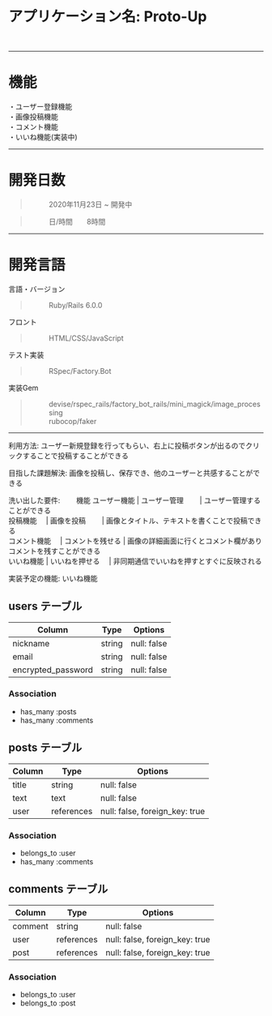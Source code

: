 <h1>アプリケーション名:   Proto-Up</h1><br>

 -------------------------------------
<h1>機能</h1>
<dl>
 <dt>・ユーザー登録機能</dt>
 <dt>・画像投稿機能</dt>
 <dt>・コメント機能</dt>
 <dt>・いいね機能(実装中)</dt>
</dl>

 -------------------------------------
<h1>開発日数</h1>
<dl>
 
 ><dd>2020年11月23日 ~ 開発中</dd>
 
 ><dd>日/時間　　8時間</dd>
 
</dl>
 
 -------------------------------------
<h1>開発言語</h1>
<dl>
  <dt>言語・バージョン</dt>
 
  ><dd>Ruby/Rails 6.0.0</dd>
  
  <dt>フロント</dt>
  
  ><dd>HTML/CSS/JavaScript</dd>
  
  <dt>テスト実装</dt>
  
  ><dd>RSpec/Factory.Bot</dd>
  
  <dt>実装Gem</dt>
  
  
  ><dd>devise/rspec_rails/factory_bot_rails/mini_magick/image_processing</dd>
  ><dd>rubocop/faker</dd>
  
</dl>

  -------------------------------------
利用方法: ユーザー新規登録を行ってもらい、右上に投稿ボタンが出るのでクリックすることで投稿することができる

目指した課題解決: 画像を投稿し、保存でき、他のユーザーと共感することができる

洗い出した要件:　　
 機能
 ユーザー機能   | ユーザー管理    　　| ユーザー管理することができる<br>
 投稿機能     　| 画像を投稿      　　| 画像とタイトル、テキストを書くことで投稿できる<br>
 コメント機能   　| コメントを残せる   | 画像の詳細画面に行くとコメント欄がありコメントを残すことができる<br>
 いいね機能     | いいねを押せる   　| 非同期通信でいいねを押すとすぐに反映される<br>

実装予定の機能:   いいね機能 

## users テーブル

| Column             | Type       | Options     |
| ----------         | ------     | ----------- |
| nickname           | string     | null: false |
| email              | string     | null: false |
| encrypted_password | string     | null: false |

### Association
- has_many   :posts
- has_many   :comments

## posts テーブル

| Column   | Type       | Options      |
| ---------| --------   | ------------ |
| title    | string     | null: false  |
| text     | text       | null: false  |
| user     | references | null: false, foreign_key: true |

### Association
- belongs_to :user
- has_many   :comments

## comments テーブル

| Column   | Type       | Options      |
| ---------| --------   | ------------ |
| comment  | string     | null: false  |
| user     | references | null: false, foreign_key: true |
| post     | references | null: false, foreign_key: true |

### Association
- belongs_to :user
- belongs_to :post
